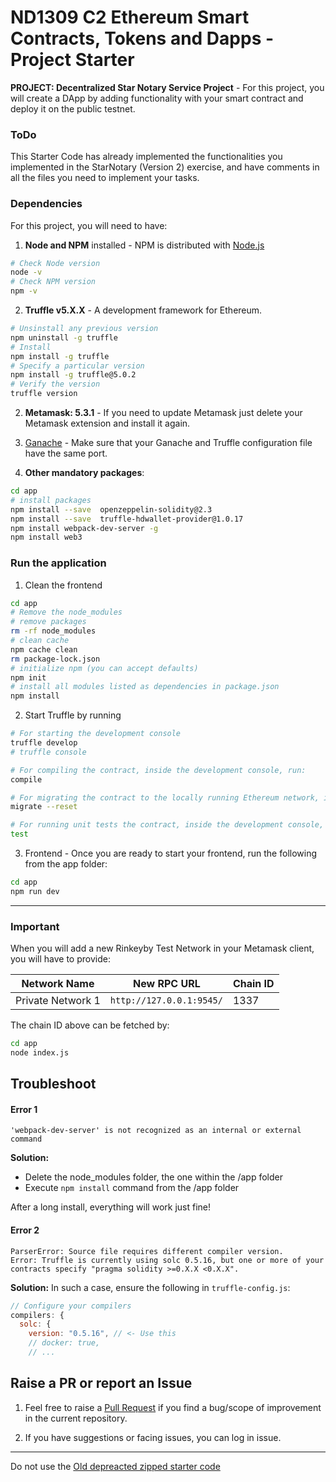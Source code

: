 # ND1309 C2 Ethereum Smart Contracts, Tokens and Dapps - Project Starter **PROJECT: Decentralized Star Notary Service Project** - For this project, you will create a DApp by adding functionality with your smart contract and deploy it on the public testnet.### ToDoThis Starter Code has already implemented the functionalities you implemented in the StarNotary (Version 2) exercise, and have comments in all the files you need to implement your tasks.### DependenciesFor this project, you will need to have:1. **Node and NPM** installed - NPM is distributed with [Node.js](https://www.npmjs.com/get-npm)```bash# Check Node versionnode -v# Check NPM versionnpm -v```2. **Truffle v5.X.X** - A development framework for Ethereum. ```bash# Unsinstall any previous versionnpm uninstall -g truffle# Installnpm install -g truffle# Specify a particular versionnpm install -g truffle@5.0.2# Verify the versiontruffle version```2. **Metamask: 5.3.1** - If you need to update Metamask just delete your Metamask extension and install it again.3. [Ganache](https://www.trufflesuite.com/ganache) - Make sure that your Ganache and Truffle configuration file have the same port.4. **Other mandatory packages**:```bashcd app# install packagesnpm install --save  openzeppelin-solidity@2.3npm install --save  truffle-hdwallet-provider@1.0.17npm install webpack-dev-server -gnpm install web3```### Run the application1. Clean the frontend ```bashcd app# Remove the node_modules  # remove packagesrm -rf node_modules# clean cachenpm cache cleanrm package-lock.json# initialize npm (you can accept defaults)npm init# install all modules listed as dependencies in package.jsonnpm install```2. Start Truffle by running```bash# For starting the development consoletruffle develop# truffle console# For compiling the contract, inside the development console, run:compile# For migrating the contract to the locally running Ethereum network, inside the development consolemigrate --reset# For running unit tests the contract, inside the development console, run:test```3. Frontend - Once you are ready to start your frontend, run the following from the app folder:```bashcd appnpm run dev```---### ImportantWhen you will add a new Rinkeyby Test Network in your Metamask client, you will have to provide:| Network Name | New RPC URL | Chain ID ||---|---|---||Private Network 1|`http://127.0.0.1:9545/`|1337 |The chain ID above can be fetched by:```bashcd appnode index.js```## Troubleshoot#### Error 1 ```'webpack-dev-server' is not recognized as an internal or external command```**Solution:**- Delete the node_modules folder, the one within the /app folder- Execute `npm install` command from the /app folderAfter a long install, everything will work just fine!#### Error 2```ParserError: Source file requires different compiler version. Error: Truffle is currently using solc 0.5.16, but one or more of your contracts specify "pragma solidity >=0.X.X <0.X.X".```**Solution:** In such a case, ensure the following in `truffle-config.js`:```js// Configure your compilers  compilers: {      solc: {          version: "0.5.16", // <- Use this            // docker: true,    // ...```## Raise a PR or report an Issue1. Feel free to raise a [Pull Request](https://github.com/udacity/nd1309-p2-Decentralized-Star-Notary-Service-Starter-Code/pulls) if you find a bug/scope of improvement in the current repository. 2. If you have suggestions or facing issues, you can log in issue. ---Do not use the [Old depreacted zipped starter code](https://s3.amazonaws.com/video.udacity-data.com/topher/2019/January/5c51c4c0_project-5-starter-code/project-5-starter-code.zip)
